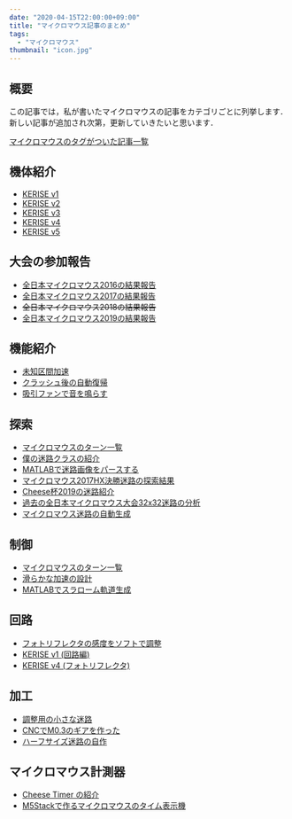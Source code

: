 ```yaml
---
date: "2020-04-15T22:00:00+09:00"
title: "マイクロマウス記事のまとめ"
tags:
  - "マイクロマウス"
thumbnail: "icon.jpg"
---
```


## 概要

この記事では，私が書いたマイクロマウスの記事をカテゴリごとに列挙します．  
新しい記事が追加され次第，更新していきたいと思います．

<!--more-->

[マイクロマウスのタグがついた記事一覧](/tags/マイクロマウス/)

## 機体紹介

- [KERISE v1](/posts/2016-12-27-kerisev1)
- [KERISE v2](/posts/2017-01-08-kerise-v2-1st)
- [KERISE v3](/posts/2017-03-28-kerisev3-coming)
- [KERISE v4](/posts/2018-05-03-kerise-v4-coming)
- [KERISE v5](/posts/2020-04-15-kerise-v5-coming)

## 大会の参加報告

- [全日本マイクロマウス2016の結果報告](/posts/2016-11-21-micromouse2016)
- [全日本マイクロマウス2017の結果報告](/posts/2016-11-22-micromouse2017)
- ~~全日本マイクロマウス2018の結果報告~~
- [全日本マイクロマウス2019の結果報告](/posts/2019-12-04-micromouse2019)

## 機能紹介

- [未知区間加速](/posts/2019-10-12-unknown-accel/)
- [クラッシュ後の自動復帰](/posts/2019-12-18-auto-recovery-micromouse/)
- [吸引ファンで音を鳴らす](/posts/2018-11-03-fan-sound/)

## 探索

- [マイクロマウスのターン一覧](/posts/2017-09-03-pattern-of-turn/)
- [僕の迷路クラスの紹介](/posts/2017-11-01-maze-class/)
- [MATLABで迷路画像をパースする](/posts/2018-07-04-maze-img-parser)
- [マイクロマウス2017HX決勝迷路の探索結果](/posts/2017-11-27-result-of-hx2017-maze/)
- [Cheese杯2019の迷路紹介](/posts/2019-12-21-cheese-cup-2019-maze/)
- [過去の全日本マイクロマウス大会32x32迷路の分析](/posts/2020-03-08-all-japan-32x32-maze/)
- [マイクロマウス迷路の自動生成](/posts/2020-03-23-maze-generator/)

## 制御

- [マイクロマウスのターン一覧](/posts/2017-09-03-pattern-of-turn/)
- [滑らかな加速の設計](/posts/2018-04-29-accel-designer1)
- [MATLABでスラローム軌道生成](/posts/2017-09-04-matlab-trajectory/)

## 回路

- [フォトリフレクタの感度をソフトで調整](/posts/2017-10-20-2range-reflector/)
- [KERISE v1 (回路編)](/posts/2016-12-27-kerisev1)
- [KERISE v4 (フォトリフレクタ)](/posts/2018-05-03-kerise-v4-coming)

## 加工

- [調整用の小さな迷路](/posts/2017-11-05-small-maze/)
- [CNCでM0.3のギアを作った](/posts/2017-09-21-cnc-gear/)
- [ハーフサイズ迷路の自作](/posts/2017-01-13-half-maze/)

## マイクロマウス計測器

- [Cheese Timer の紹介](/posts/2019-12-23-cheese-timer/)
- [M5Stackで作るマイクロマウスのタイム表示機](/posts/2020-03-07-m5stack-micromouse-timer/)

